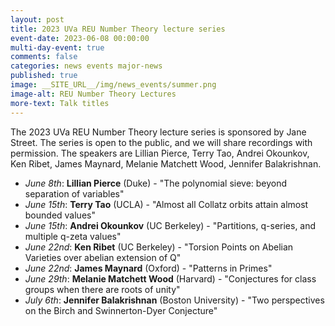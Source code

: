 ```yaml
---
layout: post
title: 2023 UVa REU Number Theory lecture series
event-date: 2023-06-08 00:00:00
multi-day-event: true
comments: false
categories: news events major-news
published: true
image: __SITE_URL__/img/news_events/summer.png
image-alt: REU Number Theory Lectures
more-text: Talk titles
---
```



The 2023 UVa REU Number Theory lecture series is sponsored by Jane Street. The series is open to the public, and we will share recordings with permission. The speakers are Lillian Pierce, Terry Tao, Andrei Okounkov, Ken Ribet, James Maynard, Melanie Matchett Wood, Jennifer Balakrishnan.

<!--more-->

- *June 8th*: **Lillian Pierce** (Duke) - "The polynomial sieve: beyond separation of variables"
- *June 15th*: **Terry Tao** (UCLA) - "Almost all Collatz orbits attain almost bounded values"
- *June 15th*: **Andrei Okounkov** (UC Berkeley) - "Partitions, q-series, and multiple q-zeta values"
- *June 22nd*: **Ken Ribet** (UC Berkeley) - "Torsion Points on Abelian Varieties over abelian extension of Q"
- *June 22nd*: **James Maynard** (Oxford) - "Patterns in Primes"
- *June 29th*: **Melanie Matchett Wood** (Harvard) - "Conjectures for class groups when there are roots of unity"
- *July 6th*: **Jennifer Balakrishnan** (Boston University) - "Two perspectives on the Birch and Swinnerton-Dyer Conjecture"
